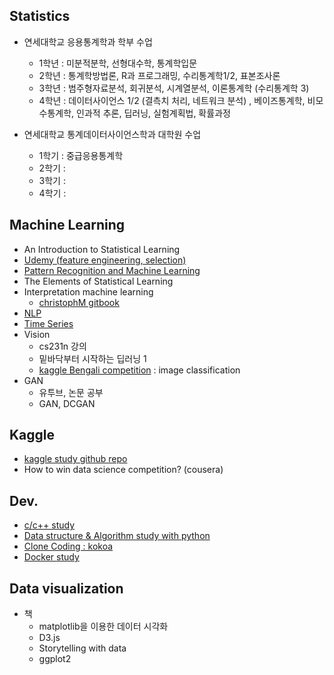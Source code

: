 ## Statistics
- 연세대학교 응용통계학과 학부 수업
  - 1학년 : 미분적분학, 선형대수학, 통계학입문
  - 2학년 : 통계학방법론,  R과 프로그래밍, 수리통계학1/2, 표본조사론
  - 3학년 :  범주형자료분석,  회귀분석, 시계열분석, 이론통계학 (수리통계학 3)
  - 4학년 : 데이터사이언스 1/2 (결측치 처리, 네트워크 분석) , 베이즈통계학, 비모수통계학,  인과적 추론, 딥러닝, 실험계획법, 확률과정

- 연세대학교 통계데이터사이언스학과 대학원 수업
  - 1학기 : 중급응용통계학
  - 2학기 :
  - 3학기 :
  - 4학기 :

## Machine Learning
- An Introduction to Statistical Learning
- [Udemy (feature engineering, selection)](https://github.com/minsoo9506/udemy_FE_FS)
- [Pattern Recognition and Machine Learning](https://github.com/minsoo9506/MLstudy.PRML)
- The Elements of Statistical Learning
- Interpretation machine learning
  - [christophM gitbook](https://github.com/christophM/interpretable-ml-book)
- [NLP](https://github.com/minsoo9506/MLstudy.NLP)
- [Time Series](https://github.com/minsoo9506/MLstudy.TimeSeries)
- Vision
  - cs231n 강의
  - 밑바닥부터 시작하는 딥러닝 1
  - [kaggle Bengali competition](https://www.kaggle.com/c/bengaliai-cv19) : image classification
- GAN
  - 유투브, 논문 공부
  - GAN, DCGAN

## Kaggle
- [kaggle study github repo](https://github.com/minsoo9506/kaggle-study)
- How to win data science competition? (cousera)

## Dev.
- [c/c++ study](https://github.com/minsoo9506/c-and-cpp)
- [Data structure & Algorithm study with python](https://github.com/minsoo9506/Dev.DSAL)
- [Clone Coding : kokoa](https://github.com/minsoo9506/Dev.CloneCoding.kokoa)
- [Docker study](https://github.com/minsoo9506/Dev.DockerStudy)

## Data visualization
- 책
  - matplotlib을 이용한 데이터 시각화
  - D3.js
  - Storytelling with data
  - ggplot2

